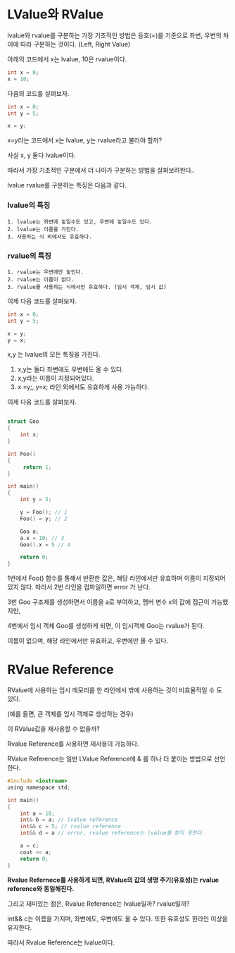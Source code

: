 # LValue와 RValue

lvalue와 rvalue를 구분하는 가장 기초적인 방법은 등호(=)를 기준으로 좌변, 우변의 차이에 따라 구분하는 것이다. (Left, Right Value)

아래의 코드에서 x는 lvalue, 10은 rvalue이다.

```c
int x = 0;
x = 10;
```

다음의 코드를 살펴보자.

```c
int x = 0;
int y = 5;

x = y;
```

x=y라는 코드에서 x는 lvalue, y는 rvalue라고 불러야 할까?

사실 x, y 둘다 lvalue이다.

따라서 가장 기초적인 구분에서 더 나아가 구분하는 방법을 살펴보려한다..

lvalue rvalue를 구분하는 특징은 다음과 같다.

### lvalue의 특징
```
1. lvalue는 좌변에 놓일수도 있고, 우변에 놓일수도 있다.
2. lvalue는 이름을 가진다.
3. 사용하는 식 외에서도 유효하다.
```

### rvalue의 특징
```
1. rvalue는 우변에만 놓인다.
2. rvalue는 이름이 없다.
3. rvalue를 사용하는 식에서만 유효하다. (임시 객체, 임시 값)
```

이제 다음 코드를 살펴보자.

```c
int x = 0;
int y = 5;

x = y;
y = x;
```

x,y 는 lvalue의 모든 특징을 가진다.

1. x,y는 둘다 좌변에도 우변에도 올 수 있다.
2. x,y라는 이름이 지정되어있다.
3. x =y;, y=x; 라인 외에서도 유효하게 사용 가능하다.

이제 다음 코드를 살펴보자.

```c

struct Goo
{
    int x;
}

int Foo() 
{
     return 1; 
}

int main()
{
    int y = 5;

    y = Foo(); // 1
    Foo() = y; // 2

    Goo a;
    a.x = 10; // 3
    Goo().x = 5 // 4

    return 0;
}
```

1번에서 Foo() 함수를 통해서 반환한 값은, 해당 라인에서만 유효하며 이름이 지정되어있지 않다.
따라서 2번 라인을 컴파일하면 error 가 난다.

3번 Goo 구조체를 생성하면서 이름을 a로 부여하고, 멤버 변수 x의 값에 접근이 가능했지만,

4번에서 임시 객체 Goo를 생성하게 되면, 이 임시객체 Goo는 rvalue가 된다.  

이름이 없으며, 해당 라인에서만 유효하고, 우변에만 올 수 있다.

# RValue Reference

RValue에 사용하는 임시 메모리를 한 라인에서 밖에 사용하는 것이 비효율적일 수 도 있다.

(예를 들면, 큰 객체를 임시 객체로 생성하는 경우)

이 RValue값을 재사용할 수 없을까?

Rvalue Reference를 사용하면 재사용이 가능하다.

RValue Reference는 일반 LValue Reference에 & 를 하나 더 붙이는 방법으로 선언한다.
```c
#include <iostream>
using namespace std;

int main()
{
    int a = 10;
    int& b = a; // lvalue reference
    int&& c = 5; // rvalue reference
    int&& d = a // error, rvalue reference는 lvalue를 받지 못한다.

    a = c;
    cout << a;
    return 0;
}
```
**Rvalue Refernece를 사용하게 되면, RValue의 값의 생명 주기(유효성)는 rvalue reference와 동일해진다.**

그리고 재미있는 점은, Rvalue Reference는 lvalue일까? rvalue일까?

int&& c는 이름을 가지며, 좌변에도, 우변에도 올 수 있다. 또한 유효성도 한라인 이상을 유지한다.

따라서 Rvalue Reference는 lvalue이다.